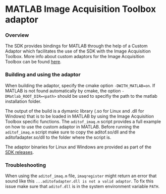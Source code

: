 # MATLAB Image Acquisition Toolbox adaptor

### Overview
The SDK provides bindings for MATLAB through the help of a Custom Adaptor which facilitates the use of the SDK with the Image Acquisition Toolbox. More info about custom adaptors for the Image Acquisition Toolbox can be found [here](www.mathworks.com/help/imaq/creating-custom-adaptors.html).

### Building and using the adaptor

When building the adaptor, specify the cmake option `-DWITH_MATLAB=on`. If MATLAB is not found automatically by cmake, the option `-DMatlab_ROOT_DIR=<path>` should be used to specifiy the path to the matlab installation folder.

The output of the build is a dymanic library (.so for Linux and .dll for Windows) that is to be loaded in MATLAB by using the Image Acquisition Toolbox specific functions. The `aditof_imaq.m` script provides a full example on how to use the custom adaptor in MATLAB. Before running the `aditof_imaq.m` script make sure to copy the aditof.so/dll and the aditofadapter.so/dll to the folder where the script is.

The adaptor binaries for Linux and Windows are provided as part of the [SDK releases](https://github.com/analogdevicesinc/aditof-sdk-rework/releases/latest).

### Troubleshooting

When using the `aditof_imaq.m` file, `imaqregister` might return an error that sound like this `...aditofadapter.dll is not a valid adaptor`. To fix this issue make sure that `aditof.dll` is in the system environment variable `PATH`.
